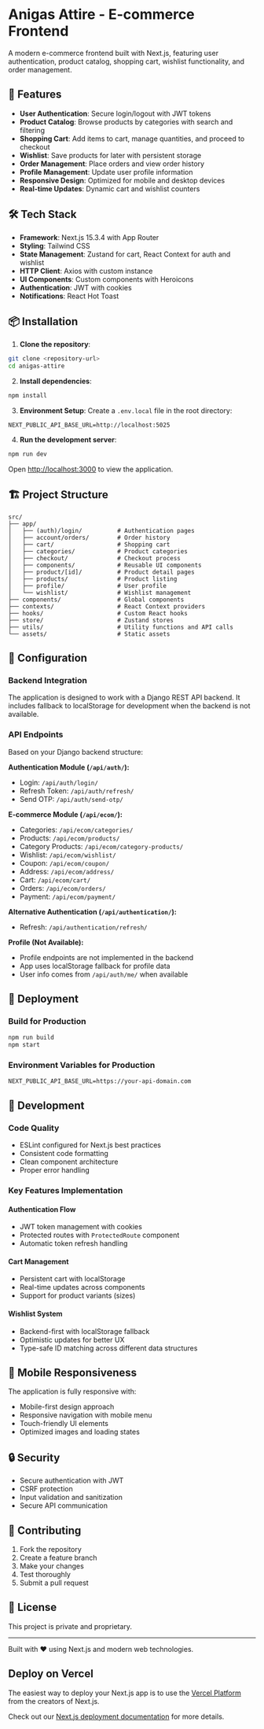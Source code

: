 # Anigas Attire - E-commerce Frontend

A modern e-commerce frontend built with Next.js, featuring user authentication, product catalog, shopping cart, wishlist functionality, and order management.

## 🚀 Features

- **User Authentication**: Secure login/logout with JWT tokens
- **Product Catalog**: Browse products by categories with search and filtering
- **Shopping Cart**: Add items to cart, manage quantities, and proceed to checkout
- **Wishlist**: Save products for later with persistent storage
- **Order Management**: Place orders and view order history
- **Profile Management**: Update user profile information
- **Responsive Design**: Optimized for mobile and desktop devices
- **Real-time Updates**: Dynamic cart and wishlist counters

## 🛠 Tech Stack

- **Framework**: Next.js 15.3.4 with App Router
- **Styling**: Tailwind CSS
- **State Management**: Zustand for cart, React Context for auth and wishlist
- **HTTP Client**: Axios with custom instance
- **UI Components**: Custom components with Heroicons
- **Authentication**: JWT with cookies
- **Notifications**: React Hot Toast

## 📦 Installation

1. **Clone the repository**:
```bash
git clone <repository-url>
cd anigas-attire
```

2. **Install dependencies**:
```bash
npm install
```

3. **Environment Setup**:
Create a `.env.local` file in the root directory:
```env
NEXT_PUBLIC_API_BASE_URL=http://localhost:5025
```

4. **Run the development server**:
```bash
npm run dev
```

Open [http://localhost:3000](http://localhost:3000) to view the application.

## 🏗 Project Structure

```
src/
├── app/
│   ├── (auth)/login/          # Authentication pages
│   ├── account/orders/        # Order history
│   ├── cart/                  # Shopping cart
│   ├── categories/            # Product categories
│   ├── checkout/              # Checkout process
│   ├── components/            # Reusable UI components
│   ├── product/[id]/          # Product detail pages
│   ├── products/              # Product listing
│   ├── profile/               # User profile
│   └── wishlist/              # Wishlist management
├── components/                # Global components
├── contexts/                  # React Context providers
├── hooks/                     # Custom React hooks
├── store/                     # Zustand stores
├── utils/                     # Utility functions and API calls
└── assets/                    # Static assets
```

## 🔧 Configuration

### Backend Integration
The application is designed to work with a Django REST API backend. It includes fallback to localStorage for development when the backend is not available.

### API Endpoints
Based on your Django backend structure:

**Authentication Module (`/api/auth/`):**
- Login: `/api/auth/login/`
- Refresh Token: `/api/auth/refresh/`
- Send OTP: `/api/auth/send-otp/`

**E-commerce Module (`/api/ecom/`):**
- Categories: `/api/ecom/categories/`
- Products: `/api/ecom/products/`
- Category Products: `/api/ecom/category-products/`
- Wishlist: `/api/ecom/wishlist/`
- Coupon: `/api/ecom/coupon/`
- Address: `/api/ecom/address/`
- Cart: `/api/ecom/cart/`
- Orders: `/api/ecom/orders/`
- Payment: `/api/ecom/payment/`

**Alternative Authentication (`/api/authentication/`):**
- Refresh: `/api/authentication/refresh/`

**Profile (Not Available):**
- Profile endpoints are not implemented in the backend
- App uses localStorage fallback for profile data
- User info comes from `/api/auth/me/` when available

## 🚀 Deployment

### Build for Production
```bash
npm run build
npm start
```

### Environment Variables for Production
```env
NEXT_PUBLIC_API_BASE_URL=https://your-api-domain.com
```

## 🧪 Development

### Code Quality
- ESLint configured for Next.js best practices
- Consistent code formatting
- Clean component architecture
- Proper error handling

### Key Features Implementation

#### Authentication Flow
- JWT token management with cookies
- Protected routes with `ProtectedRoute` component
- Automatic token refresh handling

#### Cart Management
- Persistent cart with localStorage
- Real-time updates across components
- Support for product variants (sizes)

#### Wishlist System
- Backend-first with localStorage fallback
- Optimistic updates for better UX
- Type-safe ID matching across different data structures

## 📱 Mobile Responsiveness

The application is fully responsive with:
- Mobile-first design approach
- Responsive navigation with mobile menu
- Touch-friendly UI elements
- Optimized images and loading states

## 🔒 Security

- Secure authentication with JWT
- CSRF protection
- Input validation and sanitization
- Secure API communication

## 🤝 Contributing

1. Fork the repository
2. Create a feature branch
3. Make your changes
4. Test thoroughly
5. Submit a pull request

## 📄 License

This project is private and proprietary.

---

Built with ❤️ using Next.js and modern web technologies.

## Deploy on Vercel

The easiest way to deploy your Next.js app is to use the [Vercel Platform](https://vercel.com/new?utm_medium=default-template&filter=next.js&utm_source=create-next-app&utm_campaign=create-next-app-readme) from the creators of Next.js.

Check out our [Next.js deployment documentation](https://nextjs.org/docs/app/building-your-application/deploying) for more details.
